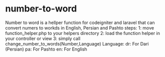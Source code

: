 # number-to-word
Number to word is a hellper function for codeigniter and laravel that can convert numers to workds in English, Persian and Pashto
steps:
  1: move function_helper.php to your helpers directory
  2: load the function helper in your controller or view 
  3: simply call change_number_to_words(Number,Language)
    Language:
      dr: For Dari (Persian)
      pa: For Pashto 
      en: For English
